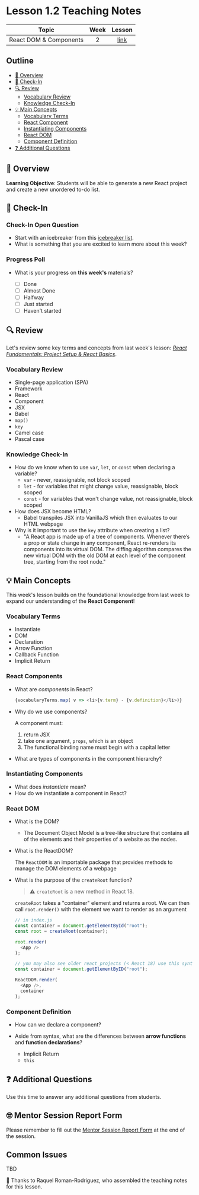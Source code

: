# Lesson 1.2 Teaching Notes

| **Topic** | **Week** | **Lesson** |
| :---: | :---: | :---: |
| React DOM & Components | 2 | [link](https://learn.codethedream.org/react-fundamentals-react-dom-and-components/) |

## Outline

- [:telescope: Overview](#telescope-overview)
- [:wave: Check-In](#wave-check-in)
- [:mag: Review](#mag-review)
  - [Vocabulary Review](#vocabulary-review)
  - [Knowledge Check-In](#knowledge-check-in)
- [:bulb: Main Concepts](#bulb-main-concepts)
  - [Vocabulary Terms](#vocabulary-terms)
  - [React Component](#react-components)
  - [Instantiating Components](#instantiating-components)
  - [React DOM](#react-dom)
  - [Component Definition](#component-definition)
- [:question: Additional Questions](#question-additional-questions)

## :telescope: Overview

**Learning Objective**: Students will be able to generate a new React project and create a new unordered to-do list.

## :wave: Check-In

### Check-In Open Question

- Start with an icebreaker from this [icebreaker list](https://docs.google.com/document/d/1WbwKn8B5GfRueq7Zbw0zx_k15aqyIqIs23i_WHI-pPI/edit?usp=sharing).
- What is something that you are excited to learn more about this week?

### Progress Poll

- What is your progress on **this week's** materials?

  - [ ] Done
  - [ ] Almost Done
  - [ ] Halfway
  - [ ] Just started
  - [ ] Haven't started

## :mag: Review

Let's review some key terms and concepts from last week's lesson: [*React Fundamentals: Project Setup & React Basics*](https://learn.codethedream.org/react-fundamentals-project-setup-and-react-basics/).

### Vocabulary Review

- Single-page application (SPA)
- Framework
- React
- Component
- JSX
- Babel
- `map()`
- `key`
- Camel case
- Pascal case

### Knowledge Check-In

- How do we know when to use `var`, `let`, or `const` when declaring a variable?
  - `var` - never, reassignable, not block scoped
  - `let` - for variables that might change value, reassignable, block scoped
  - `const` - for variables that won't change value, not reassignable, block scoped
- How does JSX become HTML?
  - Babel transpiles JSX into VanillaJS which then evaluates to our HTML webpage
- Why is it important to use the `key` attribute when creating a list?
  - "A React app is made up of a tree of components. Whenever there’s a prop or state change in any component, React re-renders its components into its virtual DOM. The diffing algorithm compares the new virtual DOM with the old DOM at each level of the component tree, starting from the root node."

## :bulb: Main Concepts

This week's lesson builds on the foundational knowledge from last week to expand our understanding of the **React Component**!

### Vocabulary Terms

- Instantiate
- DOM
- Declaration
- Arrow Function
- Callback Function
- Implicit Return

### React Components

- What are *components* in React?

  ```js
  {vocabularyTerms.map( v => <li>{v.term} - {v.definition}</li>)}
  ```

- Why do we use components?

  A component must:

  1. return JSX
  2. take one argument, `props`, which is an object
  3. The functional binding name must begin with a capital letter

- What are types of components in the component hierarchy?

### Instantiating Components

- What does *instantiate* mean?
- How do we instantiate a component in React?

### React DOM

- What is the DOM?
  - The Document Object Model is a tree-like structure that contains all of the elements and their properties of a website as the nodes.

- What is the ReactDOM?

  The `ReactDOM` is an importable package that provides methods to manage the DOM elements of a webpage

- What is the purpose of the `createRoot` function?
  > :warning: `createRoot` is a new method in React 18.

  `createRoot` takes a "container" element and returns a root. We can then call `root.render()` with the element we want to render as an argument

  ```js
  // in index.js
  const container = document.getElementById("root");
  const root = createRoot(container);

  root.render(
    <App />
  );
  ```

  ```js
  // you may also see older react projects (< React 18) use this syntax:
  const container = document.getElementByID("root");

  ReactDOM.render(
    <App />,
    container
  );
  ```

### Component Definition

- How can we declare a component?

- Aside from syntax, what are the differences between **arrow functions** and **function declarations**?
  - Implicit Return
  - `this`

## :question: Additional Questions

Use this time to answer any additional questions from students.

## :nerd_face: Mentor Session Report Form

Please remember to fill out the [Mentor Session Report Form](https://airtable.com/shrp0jjRtoMyTXRzh) at the end of the session.

## Common Issues

TBD

:crown: Thanks to Raquel Roman-Rodriguez, who assembled the teaching notes for this lesson.
